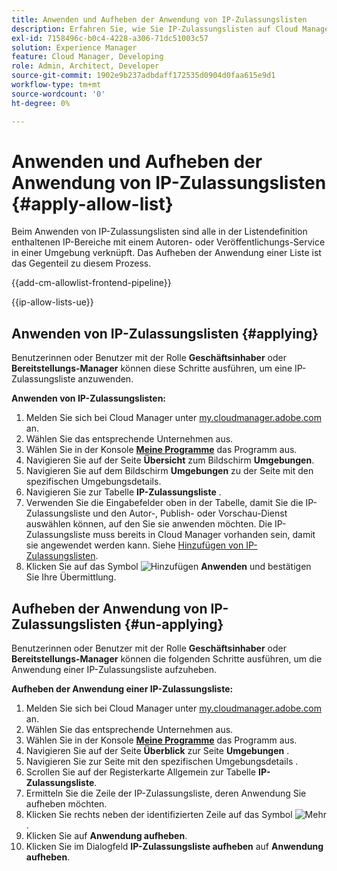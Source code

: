 ```yaml
---
title: Anwenden und Aufheben der Anwendung von IP-Zulassungslisten
description: Erfahren Sie, wie Sie IP-Zulassungslisten auf Cloud Manager-Umgebungen anwenden und wie Sie deren Anwendung wieder aufheben.
exl-id: 7158496c-b0c4-4228-a306-71dc51003c57
solution: Experience Manager
feature: Cloud Manager, Developing
role: Admin, Architect, Developer
source-git-commit: 1902e9b237adbdaff172535d0904d0faa615e9d1
workflow-type: tm+mt
source-wordcount: '0'
ht-degree: 0%

---
```



# Anwenden und Aufheben der Anwendung von IP-Zulassungslisten {#apply-allow-list}

Beim Anwenden von IP-Zulassungslisten sind alle in der Listendefinition enthaltenen IP-Bereiche mit einem Autoren- oder Veröffentlichungs-Service in einer Umgebung verknüpft. Das Aufheben der Anwendung einer Liste ist das Gegenteil zu diesem Prozess.

{{add-cm-allowlist-frontend-pipeline}}

{{ip-allow-lists-ue}}

## Anwenden von IP-Zulassungslisten {#applying}

Benutzerinnen oder Benutzer mit der Rolle **Geschäftsinhaber** oder **Bereitstellungs-Manager** können diese Schritte ausführen, um eine IP-Zulassungsliste anzuwenden.

**Anwenden von IP-Zulassungslisten:**

1. Melden Sie sich bei Cloud Manager unter [my.cloudmanager.adobe.com](https://my.cloudmanager.adobe.com/) an.
1. Wählen Sie das entsprechende Unternehmen aus.
1. Wählen Sie in der Konsole **[Meine Programme](/help/implementing/cloud-manager/navigation.md#my-programs)** das Programm aus.
1. Navigieren Sie auf der Seite **Übersicht** zum Bildschirm **Umgebungen**.
1. Navigieren Sie auf dem Bildschirm **Umgebungen** zu der Seite mit den spezifischen Umgebungsdetails.
1. Navigieren Sie zur Tabelle **IP-Zulassungsliste** .
1. Verwenden Sie die Eingabefelder oben in der Tabelle, damit Sie die IP-Zulassungsliste und den Autor-, Publish- oder Vorschau-Dienst auswählen können, auf den Sie sie anwenden möchten.
Die IP-Zulassungsliste muss bereits in Cloud Manager vorhanden sein, damit sie angewendet werden kann. Siehe [Hinzufügen von IP-Zulassungslisten](/help/implementing/cloud-manager/ip-allow-lists/add-ip-allow-lists.md).
1. Klicken Sie auf das Symbol ![Hinzufügen](https://spectrum.adobe.com/static/icons/workflow_18/Smock_Add_18_N.svg) **Anwenden** und bestätigen Sie Ihre Übermittlung.

## Aufheben der Anwendung von IP-Zulassungslisten {#un-applying}

Benutzerinnen oder Benutzer mit der Rolle **Geschäftsinhaber** oder **Bereitstellungs-Manager** können die folgenden Schritte ausführen, um die Anwendung einer IP-Zulassungsliste aufzuheben.

**Aufheben der Anwendung einer IP-Zulassungsliste:**

1. Melden Sie sich bei Cloud Manager unter [my.cloudmanager.adobe.com](https://my.cloudmanager.adobe.com/) an.
1. Wählen Sie das entsprechende Unternehmen aus.
1. Wählen Sie in der Konsole **[Meine Programme](/help/implementing/cloud-manager/navigation.md#my-programs)** das Programm aus.
1. Navigieren Sie auf der Seite **Überblick** zur Seite **Umgebungen** .
1. Navigieren Sie zur Seite mit den spezifischen Umgebungsdetails .
1. Scrollen Sie auf der Registerkarte Allgemein zur Tabelle **IP-Zulassungsliste**.
1. Ermitteln Sie die Zeile der IP-Zulassungsliste, deren Anwendung Sie aufheben möchten.
1. Klicken Sie rechts neben der identifizierten Zeile auf das Symbol ![Mehr](https://spectrum.adobe.com/static/icons/workflow_18/Smock_More_18_N.svg).
1. Klicken Sie auf **Anwendung aufheben**.
1. Klicken Sie im Dialogfeld **IP-Zulassungsliste aufheben** auf **Anwendung aufheben**.
